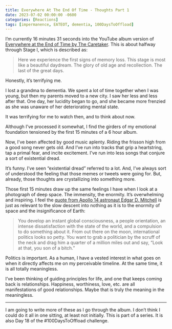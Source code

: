 ```yaml
---
title: Everywhere At The End Of Time - Thoughts Part 1
date: 2023-07-02 00:00:00 -0600
categories: [Reactions]
tags: [impermanence, EATEOT, dementia, 100DaysToOffload]
---
```


I’m currently 16 minutes 31 seconds into the YouTube album version of [Everywhere at the End of Time by The Caretaker](https://www.youtube.com/watch?v=wJWksPWDKOc). This is about halfway through Stage I, which is described as:

> Here we experience the first signs of memory loss. This stage is most like a beautiful daydream. The glory of old age and recollection. The last of the great days.

Honestly, it’s terrifying me.

I lost a grandma to dementia. We spent a lot of time together when I was young, but then my parents moved to a new city. I saw her less and less after that. One day, her lucidity began to go, and she became more frenzied as she was unaware of her deteriorating mental state.

It was terrifying for me to watch then, and to think about now.

Although I’ve processed it somewhat, I find the girders of my emotional foundation tensioned by the first 15 minutes of a 6 hour album.

Now, I’ve been affected by good music aplenty. Riding the frisson high from a good song never gets old. And I’ve run into tracks that grip a heartstring, tap a primal fear, and incite excitement. I’ve run into less songs that conjure a sort of existential dread.

It’s funny. I’ve seen “existential dread” referred to a lot. And, I’ve always sort of understood the feeling that those memes or tweets were going for. But, already, those thoughts are crystallizing into something more.

Those first 15 minutes draw up the same feelings I have when I look at a photograph of deep space. The immensity, the enormity. It’s overwhelming and inspiring. I feel the [quote from Apollo 14 astronaut Edgar D. Mitchell](https://people.com/archive/edgar-mitchells-strange-voyage-vol-1-no-6/) is just as relevant to the slow descent into nothing as it is to the enormity of space and the insignificance of Earth:

> You develop an instant global consciousness, a people orientation, an intense dissatisfaction with the state of the world, and a compulsion to do something about it. From out there on the moon, international politics looks so petty. You want to grab a politician by the scruff of the neck and drag him a quarter of a million miles out and say, “Look at that, you son of a bitch.”

Politics is important. As a human, I have a vested interest in what goes on when it directly affects me on my perceivable timeline. At the same time, it is all totally meaningless.

I’ve been thinking of guiding principles for life, and one that keeps coming back is relationships. Happiness, worthiness, love, etc. are all manifestations of good relationships. Maybe that is truly the meaning in the meaningless.

---

I am going to write more of these as I go through the album. I don’t think I could do it all in one sitting, at least not initially. This is part of a series. It is also Day 18 of the #100DaysToOffload challenge.